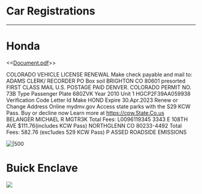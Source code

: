 # Car Registrations


---
# Honda
<<[Document.pdf](../media/Document.pdf)>>

COLORADO VEHICLE LICENSE RENEWAL 
Make check payable and mail to: 
ADAMS CLERK/ RECORDER 
PO Box soil 
BRIGHTON CO 80601 
presorted FIRST CLASS MAIL U.S. POSTAGE PAID DENVER. 
COLORADO PERMIT NO. 73B 
Type Passenger 
Plate 680ZVK 
Year 2010 
Unit 1 HGCP2F39AA059938 
Verification Code 
Letter Id 
Make HOND 
Expire 30.Apr.2023 
Renew or Change Address Online 
mydmv.gov 
Access state parks with the S29 KCW Pass. 
Buy or decline now Learn more at https://cpw.State.Co.us  
BELANGER MICHAEL R 
MGTR3K 
Total Fees: 
L0096119345 
3343 E 108TH AVE 
$111.76(includes KCW Pass) 
NORTHGLENN CO 80233-4492 
Total Fees: 582.76 (exc1udes 529 KCW Pass) P ASSED ROADSIDE EMISSIONS

![|500](Quick-Notes-car-registration-image1.png)

# Buick Enclave 
![](attachment/100-Notes/car-registration/IMG-20231106113622830.jpg)
